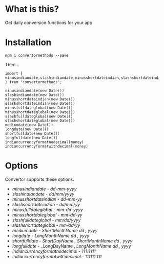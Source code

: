 # What is this?

Get daily conversion functions for your app

# Installation

`npm i convertormethods --save`

Then...

```
import { minusindiandate,slashindiandate,minusshortdateindian,slashshortdateindian,minusfulldateglobal,minusshortdateglobal,slashfulldateglobal,slashshortdateglobal,mediumdate,longdate,shortfulldate,longfulldate,indiancurrencyformatnodecimal,indiancurrencyformatwithdecimal } from 'convertormethods';

minusindiandate(new Date())
slashindiandate(new Date())
minusshortdateindian(new Date())
slashshortdateindian(new Date())
minusfulldateglobal(new Date())
minusshortdateglobal(new Date())
slashfulldateglobal(new Date())
slashshortdateglobal(new Date())
mediumdate(new Date())
longdate(new Date())
shortfulldate(new Date())
longfulldate(new Date())
indiancurrencyformatnodecimal(money)
indiancurrencyformatwithdecimal(money)
```

# Options

Convertor supports these options:

* *minusindiandate* - _dd-mm-yyyy_ 
* *slashindiandate* - _dd/mm/yyyy_ 
* *minusshortdateindian* - _dd-mm-yy_ 
* *slashshortdateindian* - _dd/mm/yy_ 
* *minusfulldateglobal* - _mm-dd-yyyy_ 
* *minusshortdateglobal* - _mm-dd-yy_ 
* *slashfulldateglobal* - _mm/dd/yyyy_
* *slashshortdateglobal* - _mm/dd/yy_ 
* *mediumdate* - _ShortMonthName dd , yyyy_ 
* *longdate* - _LongMonthName dd , yyyy_ 
* *shortfulldate* - _ShortDayName , ShortMonthName dd , yyyy_
* *longfulldate* - _LongDayName , _LongMonthName dd , yyyy_
* *indiancurrencyformatnodecimal* - _11111111_
* *indiancurrencyformatwithdecimal* - _111111.111_